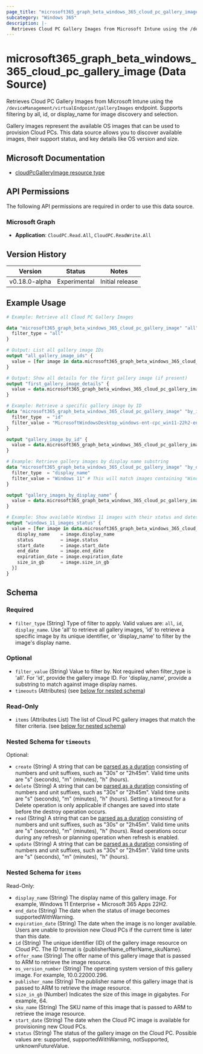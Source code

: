 ```yaml
---
page_title: "microsoft365_graph_beta_windows_365_cloud_pc_gallery_image Data Source - terraform-provider-microsoft365"
subcategory: "Windows 365"
description: |-
  Retrieves Cloud PC Gallery Images from Microsoft Intune using the /deviceManagement/virtualEndpoint/galleryImages endpoint. Supports filtering by all, id, or display_name for image discovery and selection.
---
```


# microsoft365_graph_beta_windows_365_cloud_pc_gallery_image (Data Source)

Retrieves Cloud PC Gallery Images from Microsoft Intune using the `/deviceManagement/virtualEndpoint/galleryImages` endpoint. Supports filtering by all, id, or display_name for image discovery and selection.

Gallery images represent the available OS images that can be used to provision Cloud PCs. This data source allows you to discover available images, their support status, and key details like OS version and size.

## Microsoft Documentation

- [cloudPcGalleryImage resource type](https://learn.microsoft.com/en-us/graph/api/resources/cloudpcgalleryimage?view=graph-rest-beta)

## API Permissions

The following API permissions are required in order to use this data source.

### Microsoft Graph

- **Application**: `CloudPC.Read.All`, `CloudPC.ReadWrite.All`

## Version History

| Version | Status | Notes |
|---------|--------|-------|
| v0.18.0-alpha | Experimental | Initial release |

## Example Usage

```terraform
# Example: Retrieve all Cloud PC Gallery Images

data "microsoft365_graph_beta_windows_365_cloud_pc_gallery_image" "all" {
  filter_type = "all"
}

# Output: List all gallery image IDs
output "all_gallery_image_ids" {
  value = [for image in data.microsoft365_graph_beta_windows_365_cloud_pc_gallery_image.all.items : image.id]
}

# Output: Show all details for the first gallery image (if present)
output "first_gallery_image_details" {
  value = data.microsoft365_graph_beta_windows_365_cloud_pc_gallery_image.all.items[0]
}

# Example: Retrieve a specific gallery image by ID
data "microsoft365_graph_beta_windows_365_cloud_pc_gallery_image" "by_id" {
  filter_type  = "id"
  filter_value = "MicrosoftWindowsDesktop_windows-ent-cpc_win11-22h2-ent-cpc-m365" # Example ID format
}

output "gallery_image_by_id" {
  value = data.microsoft365_graph_beta_windows_365_cloud_pc_gallery_image.by_id.items[0]
}

# Example: Retrieve gallery images by display name substring
data "microsoft365_graph_beta_windows_365_cloud_pc_gallery_image" "by_display_name" {
  filter_type  = "display_name"
  filter_value = "Windows 11" # This will match images containing "Windows 11" in their name
}

output "gallery_images_by_display_name" {
  value = data.microsoft365_graph_beta_windows_365_cloud_pc_gallery_image.by_display_name.items
}

# Example: Show available Windows 11 images with their status and dates
output "windows_11_images_status" {
  value = [for image in data.microsoft365_graph_beta_windows_365_cloud_pc_gallery_image.by_display_name.items : {
    display_name    = image.display_name
    status          = image.status
    start_date      = image.start_date
    end_date        = image.end_date
    expiration_date = image.expiration_date
    size_in_gb      = image.size_in_gb
  }]
}
```

<!-- schema generated by tfplugindocs -->
## Schema

### Required

- `filter_type` (String) Type of filter to apply. Valid values are: `all`, `id`, `display_name`. Use 'all' to retrieve all gallery images, 'id' to retrieve a specific image by its unique identifier, or 'display_name' to filter by the image's display name.

### Optional

- `filter_value` (String) Value to filter by. Not required when filter_type is 'all'. For 'id', provide the gallery image ID. For 'display_name', provide a substring to match against image display names.
- `timeouts` (Attributes) (see [below for nested schema](#nestedatt--timeouts))

### Read-Only

- `items` (Attributes List) The list of Cloud PC gallery images that match the filter criteria. (see [below for nested schema](#nestedatt--items))

<a id="nestedatt--timeouts"></a>
### Nested Schema for `timeouts`

Optional:

- `create` (String) A string that can be [parsed as a duration](https://pkg.go.dev/time#ParseDuration) consisting of numbers and unit suffixes, such as "30s" or "2h45m". Valid time units are "s" (seconds), "m" (minutes), "h" (hours).
- `delete` (String) A string that can be [parsed as a duration](https://pkg.go.dev/time#ParseDuration) consisting of numbers and unit suffixes, such as "30s" or "2h45m". Valid time units are "s" (seconds), "m" (minutes), "h" (hours). Setting a timeout for a Delete operation is only applicable if changes are saved into state before the destroy operation occurs.
- `read` (String) A string that can be [parsed as a duration](https://pkg.go.dev/time#ParseDuration) consisting of numbers and unit suffixes, such as "30s" or "2h45m". Valid time units are "s" (seconds), "m" (minutes), "h" (hours). Read operations occur during any refresh or planning operation when refresh is enabled.
- `update` (String) A string that can be [parsed as a duration](https://pkg.go.dev/time#ParseDuration) consisting of numbers and unit suffixes, such as "30s" or "2h45m". Valid time units are "s" (seconds), "m" (minutes), "h" (hours).


<a id="nestedatt--items"></a>
### Nested Schema for `items`

Read-Only:

- `display_name` (String) The display name of this gallery image. For example, Windows 11 Enterprise + Microsoft 365 Apps 22H2.
- `end_date` (String) The date when the status of image becomes supportedWithWarning.
- `expiration_date` (String) The date when the image is no longer available. Users are unable to provision new Cloud PCs if the current time is later than this date.
- `id` (String) The unique identifier (ID) of the gallery image resource on Cloud PC. The ID format is {publisherName_offerName_skuName}.
- `offer_name` (String) The offer name of this gallery image that is passed to ARM to retrieve the image resource.
- `os_version_number` (String) The operating system version of this gallery image. For example, 10.0.22000.296.
- `publisher_name` (String) The publisher name of this gallery image that is passed to ARM to retrieve the image resource.
- `size_in_gb` (Number) Indicates the size of this image in gigabytes. For example, 64.
- `sku_name` (String) The SKU name of this image that is passed to ARM to retrieve the image resource.
- `start_date` (String) The date when the Cloud PC image is available for provisioning new Cloud PCs.
- `status` (String) The status of the gallery image on the Cloud PC. Possible values are: supported, supportedWithWarning, notSupported, unknownFutureValue. 